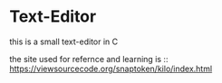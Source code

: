 # Text-Editor
this is a small text-editor in C

the site used for refernce and learning is  :: https://viewsourcecode.org/snaptoken/kilo/index.html

